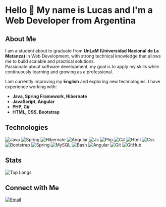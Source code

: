 # Hello 👋 My name is Lucas and I'm a Web Developer from Argentina  

## About Me  
I am a student about to graduate from **UnLaM (Universidad Nacional de La Matanza)** in Web Development, with strong technical knowledge that allows me to build scalable and practical solutions.  
Passionate about software development, my goal is to apply my skills while continuously learning and growing as a professional.  

I am currently improving my **English** and exploring new technologies. I have experience working with:  
- **Java, Spring Framework, Hibernate**  
- **JavaScript, Angular**  
- **PHP, C#**  
- **HTML, CSS, Bootstrap**  

## Technologies  
![Java](https://skillicons.dev/icons?i=java) ![Spring](https://skillicons.dev/icons?i=spring) ![Hibernate](https://skillicons.dev/icons?i=hibernate) ![Angular](https://skillicons.dev/icons?i=angular) ![Js](https://skillicons.dev/icons?i=js) ![Php](https://skillicons.dev/icons?i=php) ![C#](https://skillicons.dev/icons?i=cs) ![Html](https://skillicons.dev/icons?i=html) ![Css](https://skillicons.dev/icons?i=css) ![Bootstrap](https://skillicons.dev/icons?i=bootstrap) ![Spring](https://skillicons.dev/icons?i=spring) ![MySQL](https://skillicons.dev/icons?i=mysql) ![Bash](https://skillicons.dev/icons?i=bash) ![Angular](https://skillicons.dev/icons?i=angular) ![Git](https://skillicons.dev/icons?i=git) ![GitHub](https://skillicons.dev/icons?i=github)

## Stats  
![Top Langs](https://github-readme-stats.vercel.app/api/top-langs/?username=LukasGava&layout=compact&theme=radical)  

## Connect with Me 
[![Email](https://img.shields.io/badge/Email-Contact-informational?style=flat&logo=gmail)](mailto:yourmail@gmail.com)  

